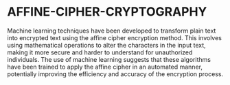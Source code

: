 # AFFINE-CIPHER-CRYPTOGRAPHY

Machine learning techniques have been developed to transform plain text into encrypted text using the affine cipher encryption method. This involves using mathematical operations to alter the characters in the input text, making it more secure and harder to understand for unauthorized individuals. The use of machine learning suggests that these algorithms have been trained to apply the affine cipher in an automated manner, potentially improving the efficiency and accuracy of the encryption process.
